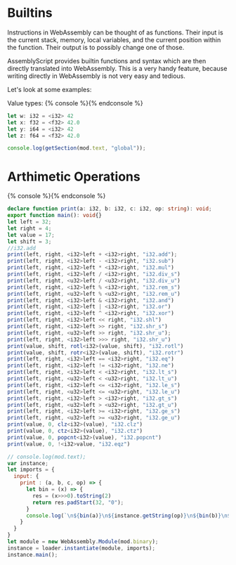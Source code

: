 # Builtins

Instructions in WebAssembly can be thought of as functions.  Their input is the current stack, memory, local variables, and the current position within the function. Their output is to possibly change one of those.

AssemblyScript provides builtin functions and syntax which are then directly translated into WebAssembly.  This is a very handy feature, because writing directly in WebAssembly is not very easy and tedious.

Let's look at some examples:

Value types:
{% console %}{% endconsole %}
```ts
let w: i32 = <i32> 42
let x: f32 = <f32> 42.0
let y: i64 = <i32> 42
let z: f64 = <f32> 42.0
```
```js
console.log(getSection(mod.text, "global"));
```

# Arthimetic Operations

{% console %}{% endconsole %}
```ts
declare function print(a: i32, b: i32, c: i32, op: string): void;
export function main(): void{}
let left = 32;
let right = 4;
let value = 17;
let shift = 3;
//i32.add
print(left, right, <i32>left + <i32>right, "i32.add");
print(left, right, <i32>left - <i32>right, "i32.sub")
print(left, right, <i32>left * <i32>right, "i32.mul")
print(left, right, <i32>left / <i32>right, "i32.div_s")
print(left, right, <u32>left / <u32>right, "i32.div_u")
print(left, right, <i32>left % <i32>right, "i32.rem_s")
print(left, right, <u32>left % <u32>right, "i32.rem_u")
print(left, right, <i32>left & <i32>right, "i32.and")
print(left, right, <i32>left | <i32>right, "i32.or")
print(left, right, <i32>left ^ <i32>right, "i32.xor")
print(left, right, <i32>left << right, "i32.shl")
print(left, right, <i32>left >> right, "i32.shr_s")
print(left, right, <u32>left >> right, "i32.shr_u");
print(left, right, <i32>left >>> right, "i32.shr_u")
print(value, shift, rotl<i32>(value, shift), "i32.rotl")
print(value, shift, rotr<i32>(value, shift), "i32.rotr")
print(left, right, <i32>left == <i32>right, "i32.eq")
print(left, right, <i32>left != <i32>right, "i32.ne")
print(left, right, <i32>left < <i32>right, "i32.lt_s")
print(left, right, <u32>left < <u32>right, "i32.lt_u")
print(left, right, <i32>left <= <i32>right, "i32.le_s")
print(left, right, <u32>left <= <u32>right, "i32.le_u")
print(left, right, <i32>left > <i32>right, "i32.gt_s")
print(left, right, <u32>left > <u32>right, "i32.gt_u")
print(left, right, <i32>left >= <i32>right, "i32.ge_s")
print(left, right, <u32>left >= <u32>right, "i32.ge_u")
print(value, 0, clz<i32>(value), "i32.clz")
print(value, 0, ctz<i32>(value), "i32.ctz")
print(value, 0, popcnt<i32>(value), "i32.popcnt")
print(value, 0, !<i32>value, "i32.eqz")
```
```js
// console.log(mod.text);
var instance;
let imports = {
  input: {
    print : (a, b, c, op) => {
      let bin = (x) => {
        res = (x>>>0).toString(2)
        return res.padStart(32, "0");
      }
      console.log(`\n${bin(a)}\n${instance.getString(op)}\n${bin(b)}\n${"-".repeat(32)}\n${bin(c)}`);
    }
  }
}
let module = new WebAssembly.Module(mod.binary);
instance = loader.instantiate(module, imports);
instance.main();
```
